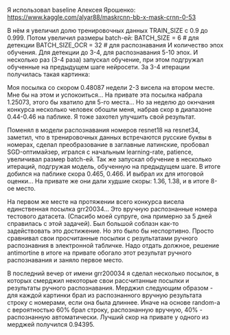 Я использовал baseline Алексея Ярошенко:
https://www.kaggle.com/alyar88/maskrcnn-bb-x-mask-crnn-0-53

В нём я увеличил долю тренировочных данных TRAIN_SIZE с 0.9 до 0.999.
Потом увеличил размеры batch-ей:
BATCH_SIZE = 6 		# для детекции 
BATCH_SIZE_OCR = 32 # для распознавания
И количество эпох обучения. Для детекции до 3-4, для распознавания 5-10 эпох.
И несколько раз (3-4 раза) запускал обучение, при этом подгружал обученные на предыдущем шаге нейросети.
За 3-4 итерации получилась такая картинка:

Моя посылка со скором 0.48087 недели 2-3 висела на втором месте.
Мне бы на этом и успокоиться... На привате эта посылка набрала 1.25073, этого бы хватило для 5-го места...
Но за неделю до окнчания конкурса несколько человек обошли меня, набрав скор в диапазоне 0.44-0.46 на паблике.
Я тоже захотел улучшить свой результат.

Поменял в модели распознавания номеров resnet18 на resnet34, заметил, что в тренировочных данных встречаются русские буквы в номерах,
сделал преобразование в заглавные латинские, пробовал SGD-оптимайзер, игрался с начальным learning-rate, patience, увеличивал размер batch-ей.
Так же запускал обучение в несколько итераций, подгружая модель, обученную на предыдущем шаге.
В итоге добился на паблике скора 0.465, 0.466. И выбрал их для итоговой оценки... На привате же они дали худшие скоры: 1.36, 1.38, и в итоге 8-ое место.

На первом же месте на протяжении всего конкурса висела единственная посылка grr20034... Это вручную распознанные номера тестового датасета. 
(Спасибо моей супруге, она примерно за 5 дней справилась с этой задачей). Был большой соблазн как-то задействовать это достижение. Но это было бы неспортивно.
Просто сравнивал свои просчитанные посылки с результатами ручного распознавния в электронной табличке.
Надо отдать должное, решение antimortine в итоге на привате обогало этот результат ручного распознавания и заняло первое место.

В последний вечер от имени grr200034 я сделал несколько посылок, в которых смерджил некоторые свои рассчитанные посылки и результаты ручного распознавания.
Мерджил следующим образом - для каждой картинки брал из распознанного вручную результата строку с номерами, если она была длиннее. Иначе на основе random-а
с вероятностью 60% брал строку, распознанную вручную, 40% - распознанную автоматически.
Лучший скор на привате у одного из мерджей получился 0.94395.



